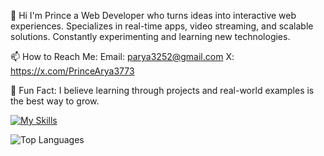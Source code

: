 
👋 Hi I'm Prince a Web Developer who turns ideas
into interactive web experiences.
Specializes in real-time apps, video
streaming, and scalable solutions.
Constantly experimenting and
learning new technologies.


📫 How to Reach Me:
Email: parya3252@gmail.com
X: https://x.com/PrinceArya3773

🧩 Fun Fact:
I believe learning through projects and real-world examples is the best way to grow.

[![My Skills](https://skillicons.dev/icons?i=html,css,js,react,nodejs,mongodb)](https://skillicons.dev)
 
![Top Languages](https://github-readme-stats.vercel.app/api/top-langs/?username=parthodas23&layout=compact&theme=dark)
